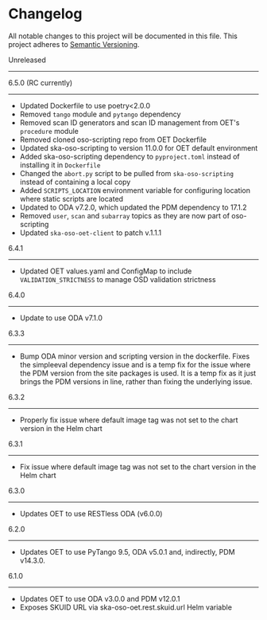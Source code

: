 Changelog
==========

All notable changes to this project will be documented in this file.
This project adheres to [Semantic Versioning](http://semver.org/).

Unreleased
**********

6.5.0 (RC currently)
*********************
* Updated Dockerfile to use poetry<2.0.0
* Removed `tango` module and `pytango` dependency
* Removed scan ID generators and scan ID management from OET's `procedure` module
* Removed cloned oso-scripting repo from OET Dockerfile
* Updated ska-oso-scripting to version 11.0.0 for OET default environment
* Added ska-oso-scripting dependency to `pyproject.toml` instead of installing it in `Dockerfile`
* Changed the `abort.py` script to be pulled from `ska-oso-scripting` instead of containing a local copy
* Added `SCRIPTS_LOCATION` environment variable for configuring location where static scripts are located
* Updated to ODA v7.2.0, which updated the PDM dependency to 17.1.2
* Removed `user`, `scan` and `subarray` topics as they are now part of oso-scripting
* Updated `ska-oso-oet-client` to patch v.1.1.1

6.4.1
******
* Updated OET values.yaml and ConfigMap to include `VALIDATION_STRICTNESS` to manage OSD validation strictness


6.4.0
******
* Update to use ODA v7.1.0

6.3.3
*****
* Bump ODA minor version and scripting version in the dockerfile. Fixes the simpleeval dependency issue and is a temp fix for the issue where the PDM version from the site packages is used. 
  It is a temp fix as it just brings the PDM versions in line, rather than fixing the underlying issue. 

6.3.2
*****

* Properly fix issue where default image tag was not set to the chart version in the Helm chart

6.3.1
*****

* Fix issue where default image tag was not set to the chart version in the Helm chart

6.3.0
*****

* Updates OET to use RESTless ODA (v6.0.0)

6.2.0
*****

* Updates OET to use PyTango 9.5, ODA v5.0.1 and, indirectly, PDM v14.3.0.


6.1.0
*****

* Updates OET to use ODA v3.0.0 and PDM v12.0.1
* Exposes SKUID URL via ska-oso-oet.rest.skuid.url Helm variable 
